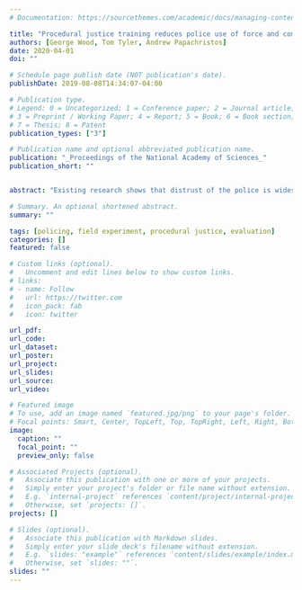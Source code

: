```yaml
---
# Documentation: https://sourcethemes.com/academic/docs/managing-content/

title: "Procedural justice training reduces police use of force and complaints against officers"
authors: [George Wood, Tom Tyler, Andrew Papachristos]
date: 2020-04-01
doi: ""

# Schedule page publish date (NOT publication's date).
publishDate: 2019-08-08T14:34:07-04:00

# Publication type.
# Legend: 0 = Uncategorized; 1 = Conference paper; 2 = Journal article;
# 3 = Preprint / Working Paper; 4 = Report; 5 = Book; 6 = Book section;
# 7 = Thesis; 8 = Patent
publication_types: ["3"]

# Publication name and optional abbreviated publication name.
publication: "_Proceedings of the National Academy of Sciences_"
publication_short: ""


abstract: "Existing research shows that distrust of the police is widespread and consequential for public safety. However, there is a shortage of interventions that demonstrably reduce negative police interactions with the communities they serve. A training program in Chicago attempted to encourage 8,480 officers to adopt procedural justice policing strategies. These strategies emphasize respect, neutrality, and transparency in the exercise of authority, while providing opportunities for civilians to explain their side of events. We find that training reduced complaints against the police by 10.0% and reduced the use of force against civilians by 6.4% over 2 y. These findings affirm the feasibility of changing the command and control style of policing which has been associated with popular distrust and the use of force, through a broad training program built around the concept of procedurally just policing."

# Summary. An optional shortened abstract.
summary: ""

tags: [policing, field experiment, procedural justice, evaluation]
categories: []
featured: false

# Custom links (optional).
#   Uncomment and edit lines below to show custom links.
# links:
# - name: Follow
#   url: https://twitter.com
#   icon_pack: fab
#   icon: twitter

url_pdf:
url_code:
url_dataset:
url_poster:
url_project:
url_slides:
url_source:
url_video:

# Featured image
# To use, add an image named `featured.jpg/png` to your page's folder.
# Focal points: Smart, Center, TopLeft, Top, TopRight, Left, Right, BottomLeft, Bottom, BottomRight.
image:
  caption: ""
  focal_point: ""
  preview_only: false

# Associated Projects (optional).
#   Associate this publication with one or more of your projects.
#   Simply enter your project's folder or file name without extension.
#   E.g. `internal-project` references `content/project/internal-project/index.md`.
#   Otherwise, set `projects: []`.
projects: []

# Slides (optional).
#   Associate this publication with Markdown slides.
#   Simply enter your slide deck's filename without extension.
#   E.g. `slides: "example"` references `content/slides/example/index.md`.
#   Otherwise, set `slides: ""`.
slides: ""
---
```

